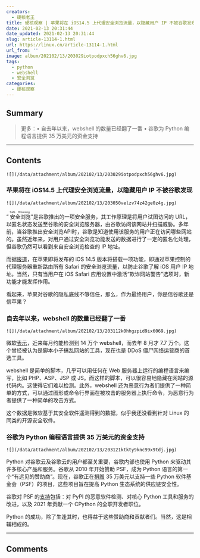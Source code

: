 ```yaml
---
creators:
  - 硬核老王
title: 硬核观察 | 苹果将在 iOS14.5 上代理安全浏览流量，以隐藏用户 IP 不被谷歌发现
date: 2021-02-13 20:31:44
date_updated: 2021-02-13 20:31:44
slug: article-13114-1.html
url: https://linux.cn/article-13114-1.html
url_from: ''
image: album/202102/13/203029iotpodpxch56ghv6.jpg
tags:
  - python
  - webshell
  - 安全浏览
categories:
  - 硬核观察
---
```


## Summary

> 更多：• 自去年以来，webshell 的数量已经翻了一番 • 谷歌为 Python 编程语言提供 35 万美元的资金支持

***

<!-- more -->

## Contents

`![](/data/attachment/album/202102/13/203029iotpodpxch56ghv6.jpg)`

### 苹果将在 iOS14.5 上代理安全浏览流量，以隐藏用户 IP 不被谷歌发现

`![](/data/attachment/album/202102/13/203050velzv74z42ge0z4g.jpg)`

“<ruby> 安全浏览 <rt>  Safe Browsing </rt></ruby>”是谷歌推出的一项安全服务，其工作原理是将用户试图访问的 URL，以匿名状态发送至谷歌的安全浏览服务器，由谷歌访问该网站并扫描威胁。多年前，当谷歌推出安全浏览API时，谷歌是知道使用该服务的用户正在访问哪些网站的。虽然近年来，对用户通过安全浏览功能发送的数据进行了一定的匿名化处理，但谷歌仍然可以看到来自安全浏览检查的 IP 地址。

而据[报道](https://www.zdnet.com/article/apple-will-proxy-safe-browsing-traffic-on-ios-14-5-to-hide-user-ips-from-google/)，在苹果即将发布的 iOS 14.5 版本将搭载一项功能，即通过苹果控制的代理服务器重新路由所有 Safari 的安全浏览流量，以防止谷歌了解 iOS 用户 IP 地址。当然，只有当用户在 iOS Safari 应用设置中激活“欺诈网站警告”选项时，新功能才能发挥作用。

看起来，苹果对谷歌的隐私底线不够信任，那么，作为最终用户，你是信谷歌还是信苹果？

### 自去年以来，webshell 的数量已经翻了一番

`![](/data/attachment/album/202102/13/203112k0hhgzpid9ix6069.jpg)`

微软[表示](https://www.microsoft.com/security/blog/2021/02/11/web-shell-attacks-continue-to-rise/)，近来每月约能检测到 14 万个 webshell，而去年 8 月才 7.7 万个。这个曾经被认为是脚本小子搞乱网站的工具，现在也是 DDoS 僵尸网络运营商的首选工具。

webshell 是简单的脚本，几乎可以用任何在 Web 服务器上运行的编程语言来编写，比如 PHP、ASP、JSP 或 JS。而这样的脚本，可以很容易地隐藏在网站的源代码内。这使得它们难以检测。此外，webshell 还为恶意行为者们提供了一种简单的方式，可以通过图形或命令行界面在被攻击的服务器上执行命令，为恶意行为者提供了一种简单的攻击方式。

这个数据是微软基于其安全软件遥测得到的数据，似乎我还没看到针对 Linux 的同类的开源安全软件。

### 谷歌为 Python 编程语言提供 35 万美元的资金支持

`![](/data/attachment/album/202102/13/203121ktkty9knc99x9tdj.jpg)`

Python 对谷歌云及谷歌云的用户都至关重要，谷歌内部也使用 Python 来驱动其许多核心产品和服务。谷歌从 2010 年开始赞助 PSF，成为 Python 语言的第一个“有远见的赞助商”。现在，谷歌正在[捐赠](https://pyfound.blogspot.com/2021/02/welcoming-google-as-visionary-sponsor.html) 35 万美元以支持一些 Python 软件基金会（PSF）的项目，这些项目旨在提高 Python 生态系统的供应链安全性。

谷歌对 PSF 的[支持](https://cloud.google.com/blog/products/open-source/supporting-the-python-ecosystem)包括：对 PyPI 的恶意软件检测、对核心 Python 工具和服务的改进，以及 2021 年贡献一个 CPython 的全职开发者职位。

Python 的成功，除了生逢其时，也得益于这些赞助商和贡献者们。当然，这是相辅相成的。

***

## Comments
